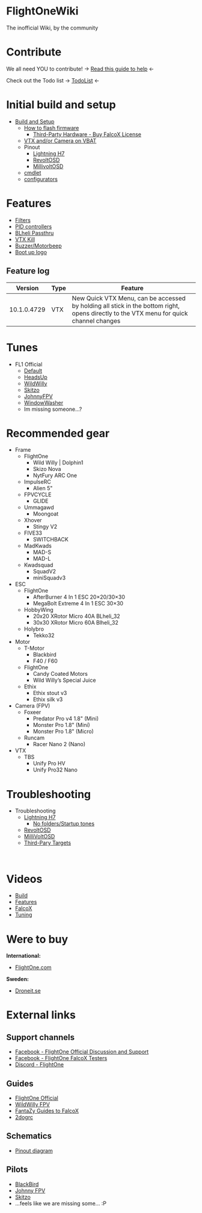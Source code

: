 # FlightOneWiki
The inofficial Wiki, by the community</br>

# Contribute
We all need YOU to contribute! -> <a href='/Contribute/Contribute.md'>Read this guide to help</a> <-

Check out the Todo list -> [TodoList](https://github.com/fl1wiki-mrteel/FlightOneWiki/blob/main/Contribute/Todolist.md) <-

# Initial build and setup

- [Build and Setup](https://github.com/fl1wiki-mrteel/FlightOneWiki/tree/main/InitialSetup)
    - [How to flash firmware](https://github.com/fl1wiki-mrteel/FlightOneWiki/blob/main/InitialSetup/FlashFirmware.md)
        - [Third-Party Hardware - Buy FalcoX License](https://github.com/fl1wiki-mrteel/FlightOneWiki/blob/main/Flightcontrollers/Third-Party%20Targets)
    - [VTX and/or Camera on VBAT](https://github.com/fl1wiki-mrteel/FlightOneWiki/blob/main/InitialSetup/VBAT.md)
    - Pinout
        - [Lightning H7](https://github.com/fl1wiki-mrteel/FlightOneWiki/blob/main/Flightcontrollers/Lightning%20H7/Pinout)
        - [RevoltOSD](https://github.com/fl1wiki-mrteel/FlightOneWiki/blob/main/Flightcontrollers/RevoltOSD/Pinout)
        - [MillivoltOSD](https://github.com/fl1wiki-mrteel/FlightOneWiki/blob/main/Flightcontrollers/MillivoltOSD/Pinout)
    - [cmdlet](https://github.com/fl1wiki-mrteel/FlightOneWiki/blob/main/CMDLETS)
    - [configurators](https://github.com/fl1wiki-mrteel/FlightOneWiki/blob/main/Configurator)

# Features

- [Filters](https://github.com/fl1wiki-mrteel/FlightOneWiki/tree/main/Features/Filters)
- [PID controllers](https://github.com/fl1wiki-mrteel/FlightOneWiki/tree/main/Features/PIDControllers)
- [BLheli Passthru](https://github.com/fl1wiki-mrteel/FlightOneWiki/tree/main/Features/BLHeli)
- [VTX Kill](https://github.com/fl1wiki-mrteel/FlightOneWiki/tree/main/Features/VTX)
- [Buzzer/Motorbeep](https://github.com/fl1wiki-mrteel/FlightOneWiki/tree/main/Features/Buzzer)
- [Boot up logo](https://github.com/fl1wiki-mrteel/FlightOneWiki/tree/main/Flightcontrollers/Lightning%20H7/Splash%20Screen)


## Feature log

Version | Type | Feature
------------ | ------------- | -------------
10.1.0.4729 | VTX | New Quick VTX Menu, can be accessed by holding all stick in the bottom right, opens directly to the VTX menu for quick channel changes

# Tunes
- FL1 Official
    - [Default](https://github.com/fl1wiki-mrteel/FlightOneWiki/tree/main/Tunes/README.md#default)
    - [HeadsUp](https://github.com/fl1wiki-mrteel/FlightOneWiki/tree/main/Tunes/README.md#HeadsUp)
    - [WildWilly](https://github.com/fl1wiki-mrteel/FlightOneWiki/tree/main/Tunes/README.md#WildWilly)
    - [Skitzo](https://github.com/fl1wiki-mrteel/FlightOneWiki/tree/main/Tunes/README.md#Skitzo)
    - [JohnnyFPV](https://github.com/fl1wiki-mrteel/FlightOneWiki/tree/main/Tunes/README.md#JohnnyFPV)
    - [WindowWasher](https://github.com/fl1wiki-mrteel/FlightOneWiki/tree/main/Tunes/README.md#WindowWasher)
    - Im missing someone...?

# Recommended gear

- Frame
    - FlightOne
        - Wild Willy | Dolphin1
        - Skizo Nova
        - NytFury ARC One
    - ImpulseRC
        - Alien 5"
    - FPVCYCLE
        - GLIDE
    - Ummagawd 
        - Moongoat
    - Xhover
        - Stingy V2
    - FIVE33
        - SWITCHBACK
    - MadKwads
        - MAD-S
        - MAD-L        
    - Kwadsquad
        - SquadV2
        - miniSquadv3
- ESC
    - FlightOne
        - AfterBurner 4 In 1 ESC 20×20/30×30
        - MegaBolt Extreme 4 In 1 ESC 30×30
    - HobbyWing
        - 20x20 XRotor Micro 40A BLheli_32
        - 30x30 XRotor Micro 60A Blheli_32
    - Holybro 
        - Tekko32
- Motor
    - T-Motor
        - Blackbird
        - F40 / F60
    - FlightOne
        - Candy Coated Motors
        - Wild Willy’s Special Juice
    - Ethix
        - Ethix stout v3
        - Ethix silk v3
- Camera (FPV)
    - Foxeer
        - Predator Pro v4 1.8" (Mini)
        - Monster Pro 1.8" (Mini)
        - Monster Pro 1.8" (Micro)
    - Runcam
        - Racer Nano 2 (Nano)
- VTX
    - TBS
        - Unify Pro HV
        - Unify Pro32 Nano


# Troubleshooting

- Troubleshooting
    - [Lightning H7](https://github.com/fl1wiki-mrteel/FlightOneWiki/tree/main/Flightcontrollers/Lightning%20H7/Troubleshooting)
        - [No folders/Startup tones](https://github.com/fl1wiki-mrteel/FlightOneWiki/tree/main/Flightcontrollers/Lightning%20H7/Troubleshooting#lightning-h7---no-folders-or-startup-tones)
    - [RevoltOSD](https://github.com/fl1wiki-mrteel/FlightOneWiki/tree/main/Flightcontrollers/RevoltOSD/Troubleshooting)
    - [MilliVoltOSD](https://github.com/fl1wiki-mrteel/FlightOneWiki/tree/main/Flightcontrollers/RevoltOSD/Troubleshooting)    
    - [Third-Pary Targets](https://github.com/fl1wiki-mrteel/FlightOneWiki/tree/main/Flightcontrollers/Third-Party%20Targets/Troubleshooting) 


</br>


# Videos
- [Build](https://github.com/fl1wiki-mrteel/FlightOneWiki/tree/main/Videos)
- [Features](https://github.com/fl1wiki-mrteel/FlightOneWiki/tree/main/Videos)
- [FalcoX](https://github.com/fl1wiki-mrteel/FlightOneWiki/tree/main/Videos)
- [Tuning](https://github.com/fl1wiki-mrteel/FlightOneWiki/tree/main/Videos)

# Were to buy

<b>International:</b>
- [FlightOne.com](https://shop.flightone.com/)

<b>Sweden:</b>
- [Droneit.se](https://droneit.se/sv/elektronik/flight-controller/flightone/flightone-lightning-h7-500mhz-flight-controller.html)


# External links

## Support channels
- [Facebook - FlightOne Official Discussion and Support](https://www.facebook.com/groups/flightone/)
- [Facebook - FlightOne FalcoX Testers](https://www.facebook.com/groups/falcox)
- [Discord - FlightOne](https://flightone.com/discord.php)


## Guides

- [FlightOne Official](https://www.youtube.com/channel/UCrDqXVdOO2dC420YMLuFwMw)
- [WildWilly FPV](https://www.youtube.com/channel/UCLgBijEbut0pl6uXmDAkgwg)
- [FantaZy Guides to FalcoX](https://fantazy.fr/falcox/)
- [2dogrc](https://www.youtube.com/channel/UCmFdgKg9qgjT6fC2u3smxvw)


## Schematics

- [Pinout diagram](https://flightone.com/pinouts.html)

## Pilots

- [BlackBird](https://www.youtube.com/channel/UCyXHYPT1RrzU6_skZaPchCg)
- [Johnny FPV](https://www.youtube.com/channel/UC7O8KgJdsE_e9op3vG-p2dg)
- [Skitzo](https://www.youtube.com/channel/UCTG9Xsuc5-0HV9UcaTeX1PQ)
- ...feels like we are missing some... :P


